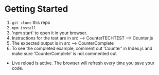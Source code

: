 # Getting Started

1. `git clone` this repo
2. `npm install`
3. 'npm start' to open it in your browser.
4. Instructions for the test are in src --> CounterTECHTEST --> Counter.js
5. The expected output is in src --> CounterComplete
6. To see the completed example, comment out 'Counter' in Index.js and make sure 'CounterComplete' is not commented out

* Live reload is active. The browser will refresh every time you save your code.

